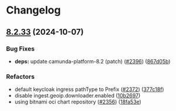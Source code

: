 # Changelog

## [8.2.33](https://github.com/camunda/camunda-platform-helm/compare/camunda-platform-8.2-v8.2.32...camunda-platform-8.2-8.2.33) (2024-10-07)


### Bug Fixes

* **deps:** update camunda-platform-8.2 (patch) ([#2396](https://github.com/camunda/camunda-platform-helm/issues/2396)) ([867d05b](https://github.com/camunda/camunda-platform-helm/commit/867d05b56b490df1e7159d0013888a011714b9df))


### Refactors

* default keycloak ingress pathType to Prefix ([#2372](https://github.com/camunda/camunda-platform-helm/issues/2372)) ([377c18f](https://github.com/camunda/camunda-platform-helm/commit/377c18fc9e0316c6ee0d43b89759c8ffdaa58540))
* disable ingest.geoip.downloader.enabled ([10b2697](https://github.com/camunda/camunda-platform-helm/commit/10b2697e0408856d7e48eb46d716324ccb075cd5))
* using bitnami oci chart repository ([#2356](https://github.com/camunda/camunda-platform-helm/issues/2356)) ([18fa53e](https://github.com/camunda/camunda-platform-helm/commit/18fa53e914c4acca314014dada47b057c69cb2db))
